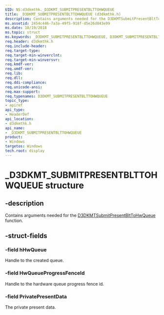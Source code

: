 ```yaml
---
UID: NS:d3dkmthk._D3DKMT_SUBMITPRESENTBLTTOHWQUEUE
title: _D3DKMT_SUBMITPRESENTBLTTOHWQUEUE (d3dkmthk.h)
description: Contains arguments needed for the D3DKMTSubmitPresentBltToHwQueue function.
ms.assetid: 2454c446-7a3a-49f5-918f-d5e26d043e99
ms.date: 10/19/2018
ms.topic: struct
ms.keywords: _D3DKMT_SUBMITPRESENTBLTTOHWQUEUE, D3DKMT_SUBMITPRESENTBLTTOHWQUEUE,
req.header: d3dkmthk.h
req.include-header:
req.target-type:
req.target-min-winverclnt:
req.target-min-winversvr:
req.kmdf-ver:
req.umdf-ver:
req.lib:
req.dll:
req.ddi-compliance:
req.unicode-ansi:
req.max-support:
req.typenames: D3DKMT_SUBMITPRESENTBLTTOHWQUEUE
topic_type:
- apiref
api_type:
- HeaderDef
api_location:
- d3dkmthk.h
api_name:
- _D3DKMT_SUBMITPRESENTBLTTOHWQUEUE
product: 
- Windows
targetos: Windows
tech.root: display
---
```


# _D3DKMT_SUBMITPRESENTBLTTOHWQUEUE structure

## -description

Contains arguments needed for the [D3DKMTSubmitPresentBltToHwQueue](nf-d3dkmthk-d3dkmtsubmitpresentblttohwqueue.md) function.

## -struct-fields

### -field hHwQueue

Handle to the created queue.

### -field HwQueueProgressFenceId

Handle to the hardware queue progress fence id.

### -field PrivatePresentData

The private present data.

